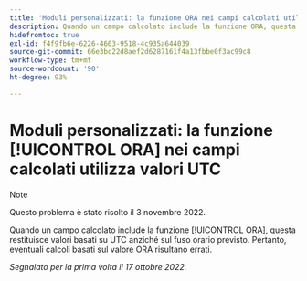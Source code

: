 ```yaml
---
title: 'Moduli personalizzati: la funzione ORA nei campi calcolati utilizza valori UTC'
description: Quando un campo calcolato include la funzione ORA, questa restituisce valori basati su UTC anziché sul fuso orario previsto. Pertanto, eventuali calcoli basati sul valore ORA risultano errati.
hidefromtoc: true
exl-id: f4f9fb6e-6226-4603-9518-4c935a644039
source-git-commit: 66e3bc22d8aef2d6287161f4a13fbbe0f3ac99c8
workflow-type: tm+mt
source-wordcount: '90'
ht-degree: 93%

---
```


# Moduli personalizzati: la funzione [!UICONTROL ORA] nei campi calcolati utilizza valori UTC

>[!NOTE]
>
>Questo problema è stato risolto il 3 novembre 2022.

Quando un campo calcolato include la funzione [!UICONTROL ORA], questa restituisce valori basati su UTC anziché sul fuso orario previsto. Pertanto, eventuali calcoli basati sul valore ORA risultano errati.

_Segnalato per la prima volta il 17 ottobre 2022._
